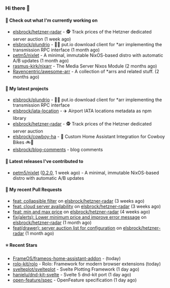 ### Hi there 👋

#### 👷 Check out what I'm currently working on

- [elsbrock/hetzner-radar](https://github.com/elsbrock/hetzner-radar) - 🕵️ Track prices of the Hetzner dedicated server auction (1 week ago)
- [elsbrock/plundrio](https://github.com/elsbrock/plundrio) - 🏴‍☠️ put.io download client for *arr implementing the transmission RPC interface (1 month ago)
- [petm5/nixlet](https://github.com/petm5/nixlet) - A minimal, immutable NixOS-based distro with automatic A/B updates (1 month ago)
- [rasmus-kirk/nixarr](https://github.com/rasmus-kirk/nixarr) - The Media Server Nixos Module (2 months ago)
- [Ravencentric/awesome-arr](https://github.com/Ravencentric/awesome-arr) - A collection of *arrs and related stuff. (2 months ago)

#### 🌱 My latest projects

- [elsbrock/plundrio](https://github.com/elsbrock/plundrio) - 🏴‍☠️ put.io download client for *arr implementing the transmission RPC interface
- [elsbrock/iata-location](https://github.com/elsbrock/iata-location) - ✈️ Airport IATA locations metadata as npm library
- [elsbrock/hetzner-radar](https://github.com/elsbrock/hetzner-radar) - 🕵️ Track prices of the Hetzner dedicated server auction
- [elsbrock/cowboy-ha](https://github.com/elsbrock/cowboy-ha) - 🤠 Custom Home Assistant Integration for Cowboy Bikes 🚲💨
- [elsbrock/blog-comments](https://github.com/elsbrock/blog-comments) - blog comments

#### 🔭 Latest releases I've contributed to

- [petm5/nixlet](https://github.com/petm5/nixlet) ([0.2.0](https://github.com/petm5/nixlet/releases/tag/0.2.0), 1 week ago) - A minimal, immutable NixOS-based distro with automatic A/B updates

#### 🔨 My recent Pull Requests

- [feat: collapsible filter](https://github.com/elsbrock/hetzner-radar/pull/170) on [elsbrock/hetzner-radar](https://github.com/elsbrock/hetzner-radar) (3 weeks ago)
- [feat: cloud server availability](https://github.com/elsbrock/hetzner-radar/pull/164) on [elsbrock/hetzner-radar](https://github.com/elsbrock/hetzner-radar) (3 weeks ago)
- [feat: min and max price](https://github.com/elsbrock/hetzner-radar/pull/159) on [elsbrock/hetzner-radar](https://github.com/elsbrock/hetzner-radar) (4 weeks ago)
- [fix(alerts): Lower minimum price and improve error message](https://github.com/elsbrock/hetzner-radar/pull/156) on [elsbrock/hetzner-radar](https://github.com/elsbrock/hetzner-radar) (1 month ago)
- [feat(drawer): server auction list for configuration](https://github.com/elsbrock/hetzner-radar/pull/153) on [elsbrock/hetzner-radar](https://github.com/elsbrock/hetzner-radar) (1 month ago)

#### ⭐ Recent Stars

- [FrameOS/frameos-home-assistant-addon](https://github.com/FrameOS/frameos-home-assistant-addon) -  (today)
- [rolo-kit/rolo](https://github.com/rolo-kit/rolo) - Rolo: Framework for modern browser extensions (today)
- [svelteplot/svelteplot](https://github.com/svelteplot/svelteplot) - Svelte Plotting Framework (1 day ago)
- [hanielu/dnd-kit-svelte](https://github.com/hanielu/dnd-kit-svelte) - Svelte 5 dnd-kit port (1 day ago)
- [open-feature/spec](https://github.com/open-feature/spec) - OpenFeature specification (1 day ago)
